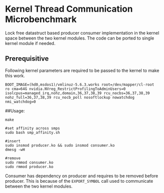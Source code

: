 # Kernel Thread Communication Microbenchmark
Lock free datastruct based producer consumer implementation in the kernel space between the two kernel modules. The code can be ported to single kernel module if needed. 

## Prerequisitive

Following kernel parameters are required to be passed to the kernel to make this work. 
```
BOOT_IMAGE=(hd0,msdos1)/vmlinuz-5.6.3.works root=/dev/mapper/cl-root ro cma=64G nvidia.NVreg_RestrictProfilingToAdminUsers=0 isolcpus=managed_irq,nohz,domain,36,37,38,39 rcu_nocbs=36,37,38,39 nohz_full=36,37,38,39 rcu_nocb_poll nosoftlockup nowatchdog nmi_watchdog=0
```

##Usage:
```
make 

#set affinity across smps
sudo bash smp_affinity.sh 

#insert
sudo insmod producer.ko && sudo insmod consumer.ko
dmesg -wH

#remove
sudo rmmod consumer.ko 
sudo rmmod producer.ko
```

Consumer has dependency on producer and requires to be removed before producer. This is because of the `EXPORT_SYMBOL` call used to communicate between the two kernel modules. 
